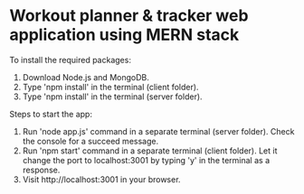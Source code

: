 # Workout planner & tracker web application using MERN stack

To install the required packages:

1. Download Node.js and MongoDB.
2. Type 'npm install' in the terminal (client folder).
3. Type 'npm install' in the terminal (server folder).

Steps to start the app:

1. Run 'node app.js' command in a separate terminal (server folder). Check the console for a succeed message.
2. Run 'npm start' command in a separate terminal (client folder). Let it change the port to localhost:3001 by typing 'y' in the terminal as a response.
3. Visit http://localhost:3001 in your browser.

